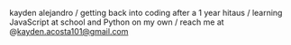 kayden alejandro
/ getting back into coding after a 1 year hitaus
/ learning JavaScript at school and Python on my own
/ reach me at @kayden.acosta101@gmail.com

<!---
kjandroa/kjandroa is a ✨ special ✨ repository because its `README.md` (this file) appears on your GitHub profile.
You can click the Preview link to take a look at your changes.
--->
